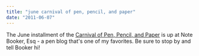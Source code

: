 ```yaml
---
title: "june carnival of pen, pencil, and paper"
date: "2011-06-07"
---
```


The June installment of the [Carnival of Pen, Pencil, and Paper](http://notebookeresq.blogspot.com/2011/06/june-carnival-of-pen-pencil-and-paper.html) is up at Note Booker, Esq - a pen blog that's one of my favorites. Be sure to stop by and tell Booker hi!
